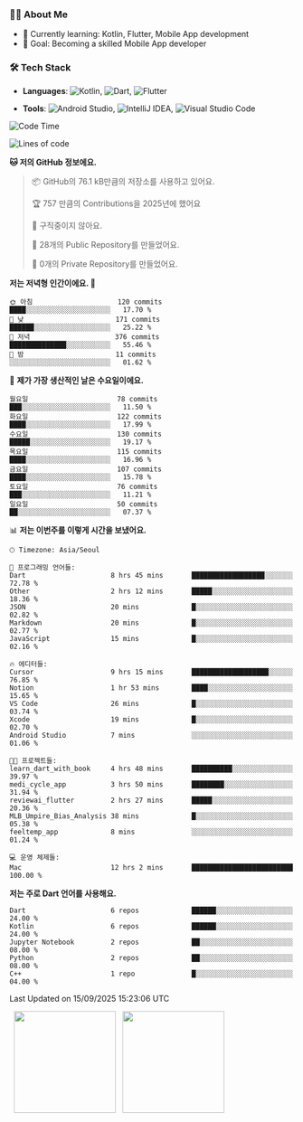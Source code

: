 ### 👨‍💻 About Me
- 🌱 Currently learning: Kotlin, Flutter, Mobile App development
- 🎯 Goal: Becoming a skilled Mobile App developer

### 🛠 Tech Stack
- **Languages**: ![Kotlin](https://img.shields.io/badge/Kotlin-0095D5?style=flat-square&logo=kotlin&logoColor=white), ![Dart](https://img.shields.io/badge/Dart-0175C2?style=flat-square&logo=dart&logoColor=white), ![Flutter](https://img.shields.io/badge/Flutter-02569B?style=flat-square&logo=flutter&logoColor=white)

- **Tools**:
![Android Studio](https://img.shields.io/badge/Android%20Studio-3DDC84?style=flat-square&logo=android-studio&logoColor=white), 
![IntelliJ IDEA](https://img.shields.io/badge/IntelliJ%20IDEA-000000?style=flat-square&logo=intellij-idea&logoColor=white), 
![Visual Studio Code](https://img.shields.io/badge/VS%20Code-007ACC?style=flat-square&logo=visual-studio-code&logoColor=white)

<!--START_SECTION:waka-->
![Code Time](http://img.shields.io/badge/Code%20Time-265%20hrs%2010%20mins-blue)

![Lines of code](https://img.shields.io/badge/%EC%A0%80%EB%8A%94%20%EC%97%AC%ED%83%9C%EA%B9%8C%EC%A7%80%20-446.3%20thousand%20%EC%A4%84%EC%9D%98%20%EC%BD%94%EB%93%9C%EB%A5%BC%20%EC%9E%91%EC%84%B1%ED%96%88%EC%96%B4%EC%9A%94.-blue)

**🐱 저의 GitHub 정보에요.** 

> 📦 GitHub의 76.1 kB만큼의 저장소를 사용하고 있어요. 
 > 
> 🏆 757 만큼의 Contributions을 2025년에 했어요
 > 
> 🚫 구직중이지 않아요.
 > 
> 📜 28개의 Public Repository를 만들었어요. 
 > 
> 🔑 0개의 Private Repository를 만들었어요. 
 > 
**저는 저녁형 인간이에요. 🦉** 

```text
🌞 아침                     120 commits         ████░░░░░░░░░░░░░░░░░░░░░   17.70 % 
🌆 낮　                     171 commits         ██████░░░░░░░░░░░░░░░░░░░   25.22 % 
🌃 저녁                     376 commits         ██████████████░░░░░░░░░░░   55.46 % 
🌙 밤　                     11 commits          ░░░░░░░░░░░░░░░░░░░░░░░░░   01.62 % 
```
📅 **제가 가장 생산적인 날은 수요일이에요.** 

```text
월요일                      78 commits          ███░░░░░░░░░░░░░░░░░░░░░░   11.50 % 
화요일                      122 commits         ████░░░░░░░░░░░░░░░░░░░░░   17.99 % 
수요일                      130 commits         █████░░░░░░░░░░░░░░░░░░░░   19.17 % 
목요일                      115 commits         ████░░░░░░░░░░░░░░░░░░░░░   16.96 % 
금요일                      107 commits         ████░░░░░░░░░░░░░░░░░░░░░   15.78 % 
토요일                      76 commits          ███░░░░░░░░░░░░░░░░░░░░░░   11.21 % 
일요일                      50 commits          ██░░░░░░░░░░░░░░░░░░░░░░░   07.37 % 
```


📊 **저는 이번주를 이렇게 시간을 보냈어요.** 

```text
🕑︎ Timezone: Asia/Seoul

💬 프로그래밍 언어들: 
Dart                     8 hrs 45 mins       ██████████████████░░░░░░░   72.78 % 
Other                    2 hrs 12 mins       █████░░░░░░░░░░░░░░░░░░░░   18.36 % 
JSON                     20 mins             █░░░░░░░░░░░░░░░░░░░░░░░░   02.82 % 
Markdown                 20 mins             █░░░░░░░░░░░░░░░░░░░░░░░░   02.77 % 
JavaScript               15 mins             █░░░░░░░░░░░░░░░░░░░░░░░░   02.16 % 

🔥 에디터들: 
Cursor                   9 hrs 15 mins       ███████████████████░░░░░░   76.85 % 
Notion                   1 hr 53 mins        ████░░░░░░░░░░░░░░░░░░░░░   15.65 % 
VS Code                  26 mins             █░░░░░░░░░░░░░░░░░░░░░░░░   03.74 % 
Xcode                    19 mins             █░░░░░░░░░░░░░░░░░░░░░░░░   02.70 % 
Android Studio           7 mins              ░░░░░░░░░░░░░░░░░░░░░░░░░   01.06 % 

🐱‍💻 프로젝트들: 
learn_dart_with_book     4 hrs 48 mins       ██████████░░░░░░░░░░░░░░░   39.97 % 
medi_cycle_app           3 hrs 50 mins       ████████░░░░░░░░░░░░░░░░░   31.94 % 
reviewai_flutter         2 hrs 27 mins       █████░░░░░░░░░░░░░░░░░░░░   20.36 % 
MLB_Umpire_Bias_Analysis 38 mins             █░░░░░░░░░░░░░░░░░░░░░░░░   05.38 % 
feeltemp_app             8 mins              ░░░░░░░░░░░░░░░░░░░░░░░░░   01.24 % 

💻 운영 체제들: 
Mac                      12 hrs 2 mins       █████████████████████████   100.00 % 
```

**저는 주로 Dart 언어를 사용해요.** 

```text
Dart                     6 repos             ██████░░░░░░░░░░░░░░░░░░░   24.00 % 
Kotlin                   6 repos             ██████░░░░░░░░░░░░░░░░░░░   24.00 % 
Jupyter Notebook         2 repos             ██░░░░░░░░░░░░░░░░░░░░░░░   08.00 % 
Python                   2 repos             ██░░░░░░░░░░░░░░░░░░░░░░░   08.00 % 
C++                      1 repo              █░░░░░░░░░░░░░░░░░░░░░░░░   04.00 % 
```




 Last Updated on 15/09/2025 15:23:06 UTC
<!--END_SECTION:waka-->

<p>
  <img height="180em" src="https://github-readme-stats.vercel.app/api?username=JongHyun070105&show_icons=true&include_all_commits=true&bg_color=0d1117&title_color=ffffff&text_color=c9d1d9&icon_color=79ff97">
  <img height="180em" src="https://github-readme-stats.vercel.app/api/top-langs/?username=JongHyun070105&layout=compact&langs_count=4&bg_color=0d1117&title_color=ffffff&text_color=c9d1d9&hide=php,jupyter%20notebook&hide_repo=EcoStep,mimir,git-session">
</p>
